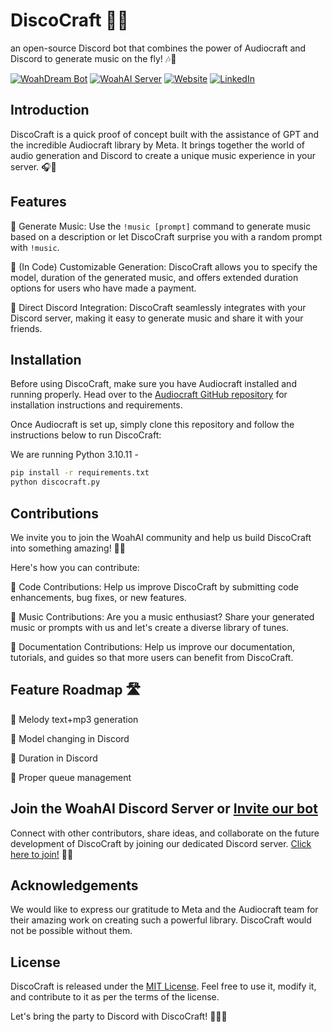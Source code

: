 # DiscoCraft 🎵🤖

an open-source Discord bot that combines the power of Audiocraft and Discord to generate music on the fly! 🎶🤩

[![WoahDream Bot](https://top.gg/api/widget/servers/1124468650154397836.svg)](https://top.gg/bot/1124468650154397836)
[![WoahAI Server](https://img.shields.io/discord/1017220113159700550?style=plastic)](https://discord.gg/SePkKkUUAG)
[![Website](https://img.shields.io/website?label=woahai.com&style=plastic&url=https%3A%2F%2Fwoahai.com)](https://woahai.com/)
[![LinkedIn](https://img.shields.io/badge/LinkedIn-blue?style=plastic&logo=linkedin)](https://linkedin.com/company/woahai)

## Introduction

DiscoCraft is a quick proof of concept built with the assistance of GPT and the incredible Audiocraft library by Meta. It brings together the world of audio generation and Discord to create a unique music experience in your server. 🎧🎉

## Features

🔹 Generate Music: Use the `!music [prompt]` command to generate music based on a description or let DiscoCraft surprise you with a random prompt with `!music`.

🔹 (In Code) Customizable Generation: DiscoCraft allows you to specify the model, duration of the generated music, and offers extended duration options for users who have made a payment.

🔹 Direct Discord Integration: DiscoCraft seamlessly integrates with your Discord server, making it easy to generate music and share it with your friends.

## Installation

Before using DiscoCraft, make sure you have Audiocraft installed and running properly. Head over to the [Audiocraft GitHub repository](https://github.com/facebookresearch/audiocraft) for installation instructions and requirements.

Once Audiocraft is set up, simply clone this repository and follow the instructions below to run DiscoCraft:

We are running Python 3.10.11 -

```bash
pip install -r requirements.txt
python discocraft.py
```

## Contributions

We invite you to join the WoahAI community and help us build DiscoCraft into something amazing! 🚀✨

Here's how you can contribute:

🔸 Code Contributions: Help us improve DiscoCraft by submitting code enhancements, bug fixes, or new features.

🔸 Music Contributions: Are you a music enthusiast? Share your generated music or prompts with us and let's create a diverse library of tunes.

🔸 Documentation Contributions: Help us improve our documentation, tutorials, and guides so that more users can benefit from DiscoCraft.

## Feature Roadmap 🛣

🔳 Melody text+mp3 generation

🔳 Model changing in Discord

🔳 Duration in Discord

🔳 Proper queue management


## Join the WoahAI Discord Server or [Invite our bot](https://discord.com/oauth2/authorize?client_id=1124468650154397836&scope=bot&permissions=124992)

Connect with other contributors, share ideas, and collaborate on the future development of DiscoCraft by joining our dedicated Discord server. [Click here to join!](https://discord.gg/Br4bnudzHs) 🎉🎶

## Acknowledgements

We would like to express our gratitude to Meta and the Audiocraft team for their amazing work on creating such a powerful library. DiscoCraft would not be possible without them.

## License

DiscoCraft is released under the [MIT License](https://github.com/WoahAi321/DiscoCraft/blob/main/LICENSE). Feel free to use it, modify it, and contribute to it as per the terms of the license.

Let's bring the party to Discord with DiscoCraft! 🎉🎵🤖
